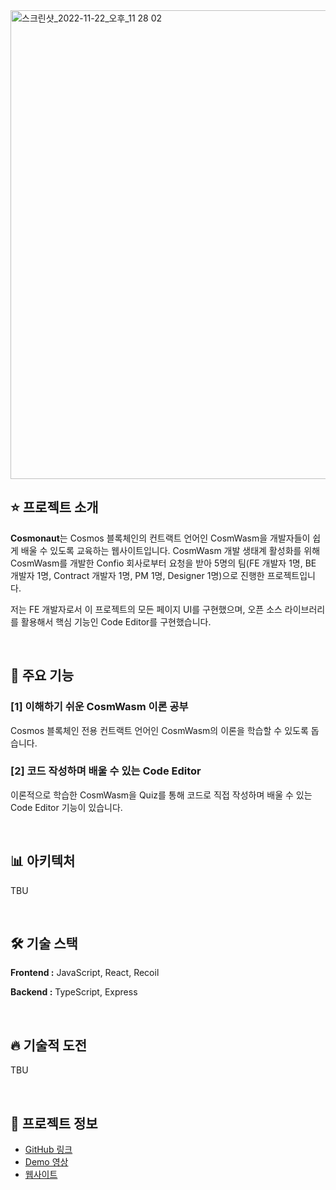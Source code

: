 
<img width="750" alt="스크린샷_2022-11-22_오후_11 28 02" src="https://user-images.githubusercontent.com/107841492/225522092-f5464a96-7ca4-486a-adb3-0321722bc307.png">

## ⭐️ 프로젝트 소개

**Cosmonaut**는 Cosmos 블록체인의 컨트랙트 언어인 CosmWasm을 개발자들이 쉽게 배울 수 있도록 교육하는 웹사이트입니다. CosmWasm 개발 생태계 활성화를 위해 CosmWasm를 개발한 Confio 회사로부터 요청을 받아 5명의 팀(FE 개발자 1명, BE 개발자 1명, Contract 개발자 1명, PM 1명, Designer 1명)으로 진행한 프로젝트입니다.

저는 FE 개발자로서 이 프로젝트의 모든 페이지 UI를 구현했으며, 오픈 소스 라이브러리를 활용해서 핵심 기능인 Code Editor를 구현했습니다.

<br />

## 🚀 주요 기능
### **[1] 이해하기 쉬운 CosmWasm 이론 공부**

Cosmos 블록체인 전용 컨트랙트 언어인 CosmWasm의 이론을 학습할 수 있도록 돕습니다.

### **[2] 코드 작성하며 배울 수 있는 Code Editor**

이론적으로 학습한 CosmWasm을 Quiz를 통해 코드로 직접 작성하며 배울 수 있는 Code Editor 기능이 있습니다.

<br />

## 📊 아키텍처
TBU

<br />

## 🛠️ 기술 스택

**Frontend :** JavaScript, React, Recoil

**Backend :** TypeScript, Express

<br />

## 🔥 기술적 도전

TBU

<br />

## 🧵 프로젝트 정보

- [GitHub 링크](https://github.com/scottXchoo/Cosmonaut-Frontend)
- [Demo 영상](https://youtu.be/D9PREmYUmrQ?si=V4O0LhZgZJ33SDdY)
- [웹사이트](https://cosmonaut.cosmwasm.com/)
